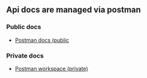 ## Api docs are managed via postman

### Public docs
* [Postman docs (public](https://documenter.getpostman.com/view/27030704/2s9YXe7jRW)

### Private docs
* [Postman workspace (private)](https://web.postman.co/workspace/6b1f767e-b75e-42ce-8774-1a3c1f27b7f8/request/27030704-b988bff3-6d0d-4f7b-aa01-0867c77e3fec?ctx=documentation)


